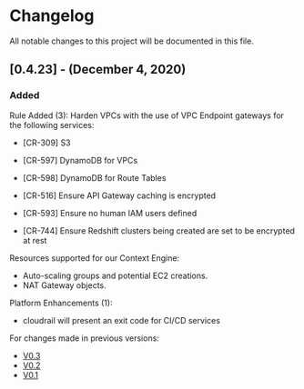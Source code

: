 # Changelog
All notable changes to this project will be documented in this file.
## [0.4.23] - (December 4, 2020)
### Added
Rule Added (3):
Harden VPCs with the use of VPC Endpoint gateways for the following services:
- [CR-309] S3
- [CR-597] DynamoDB for VPCs
- [CR-598] DynamoDB for Route Tables

- [CR-516] Ensure API Gateway caching is encrypted
- [CR-593] Ensure no human IAM users defined
- [CR-744] Ensure Redshift clusters being created are set to be encrypted at rest

Resources supported for our Context Engine:
- Auto-scaling groups and potential EC2 creations.
- NAT Gateway objects.

Platform Enhancements (1):
- cloudrail will present an exit code for CI/CD services

For changes made in previous versions:
- [V0.3](https://github.com/indeni/cloudrail-demo/blob/v0.3/CHANGELOG.md)
- [V0.2](https://github.com/indeni/cloudrail-demo/blob/v0.2/CHANGELOG.md)
- [V0.1](https://github.com/indeni/cloudrail-demo/blob/v0.1/CHANGELOG.md)